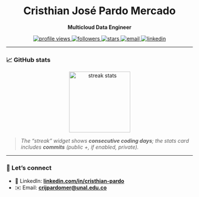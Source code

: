 <!-- Profile README — cristopardo -->

<h1 align="center">Cristhian José Pardo Mercado</h1>
<p align="center">
  <b>Multicloud Data Engineer</b>
</p>

<p align="center">
  <a href="https://komarev.com/ghpvc/?username=cristopardo&label=Profile%20views&color=0e75b6&style=flat">
    <img src="https://komarev.com/ghpvc/?username=cristopardo&label=Profile%20views&color=0e75b6&style=flat" alt="profile views"/>
  </a>
  <a href="https://github.com/cristopardo?tab=followers">
    <img src="https://img.shields.io/github/followers/cristopardo?label=Followers&style=flat" alt="followers"/>
  </a>
  <a href="https://github.com/cristopardo">
    <img src="https://img.shields.io/github/stars/cristopardo?affiliations=OWNER%2CCOLLABORATOR&style=flat" alt="stars"/>
  </a>
  <a href="mailto:crijpardomer@unal.edu.co">
    <img src="https://img.shields.io/badge/Email-crijpardomer%40unal.edu.co-informational?style=flat" alt="email"/>
  </a>
  <a href="https://linkedin.com/in/cristhian-pardo">
    <img src="https://img.shields.io/badge/LinkedIn-cristhian--pardo-blue?style=flat&logo=linkedin" alt="linkedin"/>
  </a>
</p>

---

### 📈 GitHub stats
<p align="center">
  <img height="165" src="https://github-readme-streak-stats.herokuapp.com/?user=cristopardo" alt="streak stats"/>
</p>

> _The “streak” widget shows **consecutive coding days**; the stats card includes **commits** (public +, if enabled, private)._

---

### 🤝 Let’s connect
- 💼 LinkedIn: **[linkedin.com/in/cristhian-pardo](https://linkedin.com/in/cristhian-pardo)**  
- ✉️ Email: **crijpardomer@unal.edu.co**


